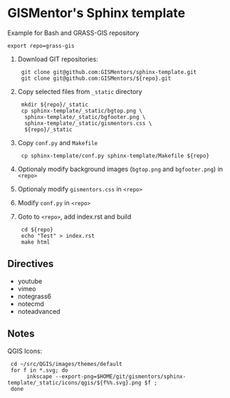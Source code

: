 GISMentor's Sphinx template
===========================

Example for Bash and GRASS-GIS repository

    export repo=grass-gis

1. Download GIT repositories:

        git clone git@github.com:GISMentors/sphinx-template.git
        git clone git@github.com:GISMentors/${repo}.git

2. Copy selected files from `_static` directory

        mkdir ${repo}/_static
        cp sphinx-template/_static/bgtop.png \
         sphinx-template/_static/bgfooter.png \
         sphinx-template/_static/gismentors.css \
         ${repo}/_static

3. Copy `conf.py` and `Makefile`

        cp sphinx-template/conf.py sphinx-template/Makefile ${repo}

4. Optionaly modify background images (`bgtop.png` and `bgfooter.png`) in `<repo>`

5. Optionaly modify `gismentors.css` in `<repo>`

6. Modify `conf.py` in `<repo>`

8. Goto to `<repo>`, add index.rst and build

        cd ${repo}
        echo "Test" > index.rst
        make html

Directives
----------
* youtube
* vimeo
* notegrass6
* notecmd
* noteadvanced

Notes
-----

QGIS Icons:

     cd ~/src/QGIS/images/themes/default
     for f in *.svg; do
          inkscape --export-png=$HOME/git/gismentors/sphinx-template/_static/icons/qgis/${f%%.svg}.png $f ;
     done
